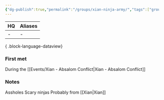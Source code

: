 ```yaml
---
{"dg-publish":true,"permalink":"/groups/xian-ninja-army/","tags":["group"],"dgShowBacklinks":true,"dgShowLocalGraph":true,"noteIcon":"group","created":"2023-12-28T16:19:07.078+01:00","updated":"2024-01-18T10:43:16.589+01:00"}
---
```


| HQ | Aliases |
| -- | ------- |
| \- | \-      |

{ .block-language-dataview}
### First met
During the [[Events/Xian - Absalom Conflict\|Xian - Absalom Conflict]]
### Notes
Assholes
Scary ninjas
Probably from [[Xian\|Xian]]